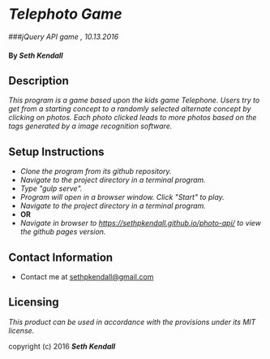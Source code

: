 
# _Telephoto Game_
###_jQuery API game , 10.13.2016_

#### By _Seth Kendall_

## Description

_This program is a game based upon the kids game Telephone. Users try to get from a starting concept to a randomly selected alternate concept by clicking on photos. Each photo clicked leads to more photos based on the tags generated by a image recognition software._

## Setup Instructions

* _Clone the program from its github repository._
* _Navigate to the project directory in a terminal program._
* _Type "gulp serve"._
* _Program will open in a browser window. Click "Start" to play._
* _Navigate to the project directory in a terminal program._
* **OR**
* _Navigate in browser to https://sethpkendall.github.io/photo-api/ to view the github pages version._

## Contact Information
* Contact me at sethpkendall@gmail.com

## Licensing

*This product can be used in accordance with the provisions under its MIT license.*

copyright (c) 2016 **_Seth Kendall_**
